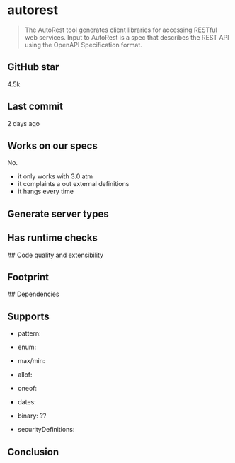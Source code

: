 # autorest

> The AutoRest tool generates client libraries for accessing RESTful web services.
> Input to AutoRest is a spec that describes the REST API using the OpenAPI Specification format.

## GitHub star

4.5k

## Last commit

2 days ago

## Works on our specs

No.

- it only works with 3.0 atm
- it complaints a out external definitions
- it hangs every time

## Generate server types

## Has runtime checks

## Code quality and extensibility

## Footprint

## Dependencies

## Supports

- pattern:

- enum:

- max/min:

- allof:

- oneof:

- dates:

- binary: ??

- securityDefinitions:

## Conclusion
